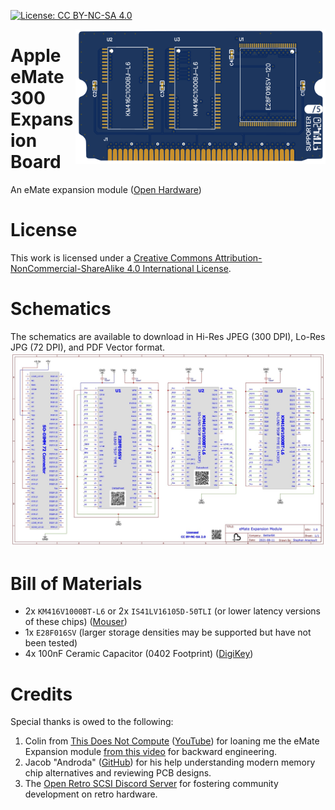 [![License: CC BY-NC-SA 4.0](https://img.shields.io/badge/License-CC%20BY--NC--SA%204.0-lightgrey.svg)](https://creativecommons.org/licenses/by-nc-sa/4.0/)

<img align="right" width="400" height="215" src="https://github.com/Stephen-Arsenault/eMate-Open-Expansion/blob/main/Images/banner.png?raw=true">

# Apple eMate 300 Expansion Board
An eMate expansion module ([Open Hardware](https://oshwlab.com/stephenarsenault/emate-expansion))

# License
This work is licensed under a
[Creative Commons Attribution-NonCommercial-ShareAlike 4.0 International License](https://creativecommons.org/licenses/by-nc-sa/4.0/).

# Schematics
The schematics are available to download in Hi-Res JPEG (300 DPI), Lo-Res JPG (72 DPI), and PDF Vector format.
[![Lo-Res Schematic JPEG](https://github.com/Stephen-Arsenault/eMate-Open-Expansion/blob/main/Schematics/LORES__Schematic_eMate%20Expansion.jpg?raw=true)](https://github.com/Stephen-Arsenault/eMate-Open-Expansion/blob/main/Schematics/Schematic_eMate%20Expansion.pdf)

# Bill of Materials
 * 2x `KM416V1000BT-L6` or 2x `IS41LV16105D-50TLI` (or lower latency versions of these chips) ([Mouser](https://www.newark.com/integrated-silicon-solution-issi/is41lv16105d-50tli/dram-16mbit-tsop-ii-44/dp/37AC0634))
 * 1x `E28F016SV` (larger storage densities may be supported but have not been tested)
 * 4x 100nF Ceramic Capacitor (0402 Footprint) ([DigiKey](https://www.digikey.com/en/products/detail/murata-electronics/GRM155R62A104ME14D/5027544))


# Credits
Special thanks is owed to the following:
1. Colin from [This Does Not Compute](https://www.patreon.com/thisdoesnotcompute/) ([YouTube](https://www.youtube.com/channel/UCEp20NgOZHmgWdbQdHSxgjw)) for loaning me the eMate Expansion module [from this video](https://youtu.be/-_PldKJzEJ8?t=99) for backward engineering.
2. Jacob "Androda" ([GitHub](https://github.com/androda)) for his help understanding modern memory chip alternatives and reviewing PCB designs.
3. The [Open Retro SCSI Discord Server](https://discord.gg/5AtypUqFCT) for fostering community development on retro hardware.
